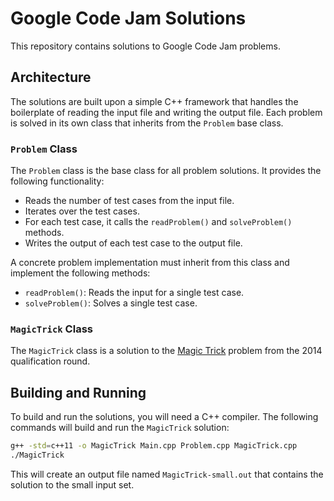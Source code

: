# Google Code Jam Solutions

This repository contains solutions to Google Code Jam problems.

## Architecture

The solutions are built upon a simple C++ framework that handles the boilerplate
of reading the input file and writing the output file. Each problem is solved
in its own class that inherits from the `Problem` base class.

### `Problem` Class

The `Problem` class is the base class for all problem solutions. It provides
the following functionality:

* Reads the number of test cases from the input file.
* Iterates over the test cases.
* For each test case, it calls the `readProblem()` and `solveProblem()` methods.
* Writes the output of each test case to the output file.

A concrete problem implementation must inherit from this class and implement
the following methods:

* `readProblem()`: Reads the input for a single test case.
* `solveProblem()`: Solves a single test case.

### `MagicTrick` Class

The `MagicTrick` class is a solution to the
[Magic Trick](https://code.google.com/codejam/contest/2974486/dashboard#s=p0)
problem from the 2014 qualification round.

## Building and Running

To build and run the solutions, you will need a C++ compiler. The following
commands will build and run the `MagicTrick` solution:

```bash
g++ -std=c++11 -o MagicTrick Main.cpp Problem.cpp MagicTrick.cpp
./MagicTrick
```

This will create an output file named `MagicTrick-small.out` that contains the
solution to the small input set.
